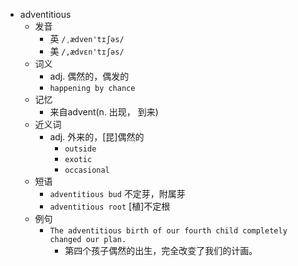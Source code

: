- adventitious
  - 发音
    - 英 `/ˌædven'tɪʃəs/`
    - 美 `/,ædvɛn'tɪʃəs/`
  - 词义
    - adj. 偶然的，偶发的
    - `happening by chance`
  - 记忆
    - 来自advent(n. 出现， 到来)
  - 近义词
    - adj. 外来的，[昆]偶然的
      - `outside`
      - `exotic`
      - `occasional`
  - 短语
    - `adventitious bud` 不定芽，附属芽 
    - `adventitious root` [植]不定根 
  - 例句
    - `The adventitious birth of our fourth child completely changed our plan.`
      - 第四个孩子偶然的出生，完全改变了我们的计画。

